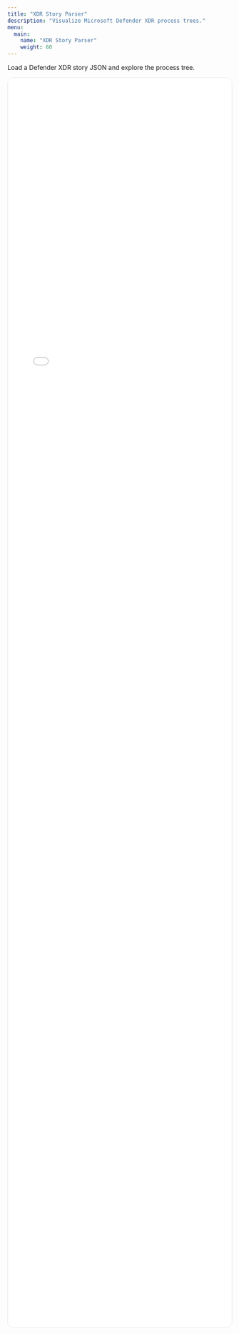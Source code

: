 ```yaml
---
title: "XDR Story Parser"
description: "Visualize Microsoft Defender XDR process trees."
menu:
  main:
    name: "XDR Story Parser"
    weight: 60
---
```


Load a Defender XDR story JSON and explore the process tree.

<div style="position:relative;padding-bottom:70vh;height:0;overflow:hidden;border:1px solid #e5e7eb;border-radius:12px">
<iframe src="/tools/xdr-story-parser/app.html" title="XDR Story Parser" style="width:100%;height:80vh;border:0"></iframe>
</div>
